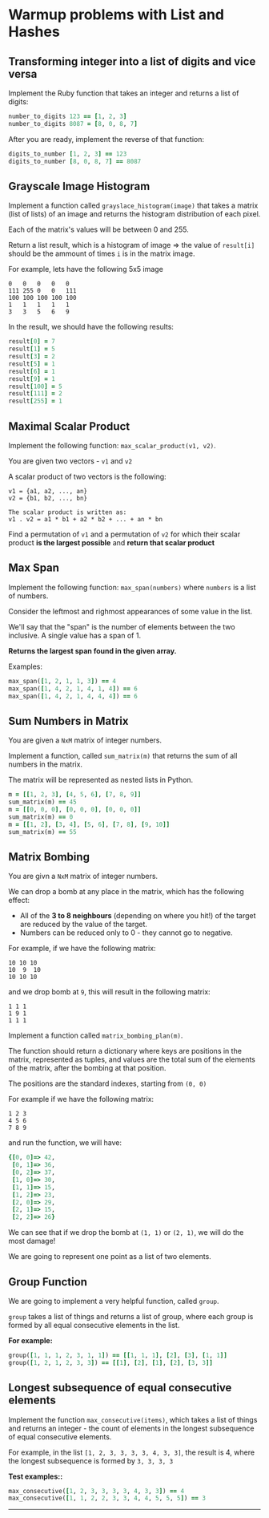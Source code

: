 # Warmup problems with List and Hashes

## Transforming integer into a list of digits and vice versa

Implement the Ruby function that takes an integer and returns a list of digits:

```ruby
number_to_digits 123 == [1, 2, 3]
number_to_digits 8087 = [8, 0, 8, 7]
```

After you are ready, implement the reverse of that function:

```ruby
digits_to_number [1, 2, 3] == 123
digits_to_number [8, 0, 8, 7] == 8087
```

## Grayscale Image Histogram

Implement a function called `grayslace_histogram(image)` that takes a matrix (list of lists) of an image and returns the histogram distribution of each pixel.

Each of the matrix's values will be between 0 and 255.

Return a list result, which is a histogram of image => the value of `result[i]` should be the ammount of times `i` is in the matrix image.


For example, lets have the following 5x5 image

```
0   0   0   0   0
111 255 0   0   111
100 100 100 100 100
1   1   1   1   1
3   3   5   6   9
```

In the result, we should have the following results:

```ruby
result[0] = 7
result[1] = 5
result[3] = 2
result[5] = 1
result[6] = 1
result[9] = 1
result[100] = 5
result[111] = 2
result[255] = 1
```

## Maximal Scalar Product

Implement the following function: `max_scalar_product(v1, v2)`.

You are given two vectors - `v1` and `v2`

A scalar product of two vectors is the following:

```
v1 = {a1, a2, ..., an}
v2 = {b1, b2, ..., bn}

The scalar product is written as:
v1 . v2 = a1 * b1 + a2 * b2 + ... + an * bn
```

Find a permutation of `v1` and a permutation of `v2` for which their scalar product **is the largest possible** and **return that scalar product**

## Max Span

Implement the following function: `max_span(numbers)` where `numbers` is a list of numbers.

Consider the leftmost and righmost appearances of some value in the list.

We'll say that the "span" is the number of elements between the two inclusive. A single value has a span of 1.

**Returns the largest span found in the given array.**

Examples:

```ruby
max_span([1, 2, 1, 1, 3]) == 4
max_span([1, 4, 2, 1, 4, 1, 4]) == 6
max_span([1, 4, 2, 1, 4, 4, 4]) == 6
```

## Sum Numbers in Matrix

You are given a `NxM` matrix  of integer numbers.

Implement a function, called `sum_matrix(m)` that returns the sum of all numbers in the matrix.

The matrix will be represented as nested lists in Python.

```ruby
m = [[1, 2, 3], [4, 5, 6], [7, 8, 9]]
sum_matrix(m) == 45
m = [[0, 0, 0], [0, 0, 0], [0, 0, 0]]
sum_matrix(m) == 0
m = [[1, 2], [3, 4], [5, 6], [7, 8], [9, 10]]
sum_matrix(m) == 55
```

## Matrix Bombing

You are givn a `NxM` matrix of integer numbers.

We can drop a bomb at any place in the matrix, which has the following effect:

* All of the **3 to 8 neighbours** (depending on where you hit!) of the target are reduced by the value of the target.
* Numbers can be reduced only to 0 - they cannot go to negative.

For example, if we have the following matrix:

```
10 10 10
10  9  10
10 10 10
```

and we drop bomb at `9`, this will result in the following matrix:

```
1 1 1
1 9 1
1 1 1
```

Implement a function called `matrix_bombing_plan(m)`.

The function should return a dictionary where keys are positions in the matrix, represented as tuples, and values are the total sum of the elements of the matrix, after the bombing at that position.

The positions are the standard indexes, starting from `(0, 0)`

For example if we have the following matrix:

```
1 2 3
4 5 6
7 8 9
```

and run the function, we will have:

```ruby
{[0, 0]=> 42,
 [0, 1]=> 36,
 [0, 2]=> 37,
 [1, 0]=> 30,
 [1, 1]=> 15,
 [1, 2]=> 23,
 [2, 0]=> 29,
 [2, 1]=> 15,
 [2, 2]=> 26}
```

We can see that if we drop the bomb at `(1, 1)` or `(2, 1)`, we will do the most damage!

We are going to represent one point as a list of two elements.

## Group Function

We are going to implement a very helpful function, called `group`.

`group` takes a list of things and returns a list of group, where each group is formed by all equal consecutive elements in the list.

**For example:**

```ruby
group([1, 1, 1, 2, 3, 1, 1]) == [[1, 1, 1], [2], [3], [1, 1]]
group([1, 2, 1, 2, 3, 3]) == [[1], [2], [1], [2], [3, 3]]
```

## Longest subsequence of equal consecutive elements

Implement the function `max_consecutive(items)`, which takes a list of things and returns an integer - the count of elements in the longest subsequence of equal consecutive elements.

For example, in the list `[1, 2, 3, 3, 3, 3, 4, 3, 3]`, the result is 4, where the longest subsequence is formed by `3, 3, 3, 3`

**Test examples::**

```ruby
max_consecutive([1, 2, 3, 3, 3, 3, 4, 3, 3]) == 4
max_consecutive([1, 1, 2, 2, 3, 3, 4, 4, 5, 5, 5]) == 3
```
-----
